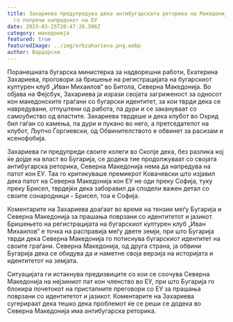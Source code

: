 ```yaml
---
title: Захариева предупредува дека антибугарската реторика на Македонија може да
  го попречи напредокот на ЕУ
date: 2023-03-25T20:47:26.596Z
category: македонија
featured: true
featuredImage: ../img/erbzaharieva.png.webp
author: Вардарски
---
```


Поранешната бугарска министерка за надворешни работи, Екатерина Захариева, проговори за бришење на регистрацијата на бугарскиот културен клуб „Иван Михаилов“ во Битола, Северна Македонија. Во објава на Фејсбук, Захариева ја изрази својата загриженост за односот кон македонските граѓани со бугарски идентитет, за кои тврди дека се навредувани, отпуштени од работа, па дури и се закануваат со самоубиство од властите.
Захариева тврдеше и дека клубот во Охрид бил гаѓан со камења, па дури и пукано во него, а претседателот на клубот, Љупчо Ѓоргиевски, од Обвинителството е обвинет за расизам и ксенофобија.

Захариева ги предупреди своите колеги во Скопје дека, без разлика кој ќе дојде на власт во Бугарија, се додека тие продолжуваат со својата антибугарска реторика, Северна Македонија нема да напредува на патот кон ЕУ. Таа го критикуваше премиерот Ковачевски што изјавил дека патот на Северна Македонија кон ЕУ не оди преку Софија, туку преку Брисел, тврдејќи дека заборавил да сподели важен детал со своите сонародници - Брисел, тоа е Софија.

Коментарите на Захариева доаѓаат во време на тензии меѓу Бугарија и Северна Македонија за прашања поврзани со идентитетот и јазикот. Бришењето на регистрацијата на бугарскиот културен клуб „Иван Михаилов“ е точка на расправија меѓу двете земји, при што Бугарија тврди дека Северна Македонија го потиснува бугарскиот идентитет на своите граѓани. Северна Македонија, од друга страна, ја обвини Бугарија дека се обидува да и наметне своја верзија на историјата и идентитетот на земјата.

Ситуацијата ги истакнува предизвиците со кои се соочува Северна Македонија на нејзиниот пат кон членство во ЕУ, при што Бугарија го блокира почетокот на пристапните преговори со ЕУ за прашања поврзани со идентитетот и јазикот. Коментарите на Захариева сугерираат дека тешко дека проблемот ќе се реши се додека во Северна Македонија има антибугарска реторика.
